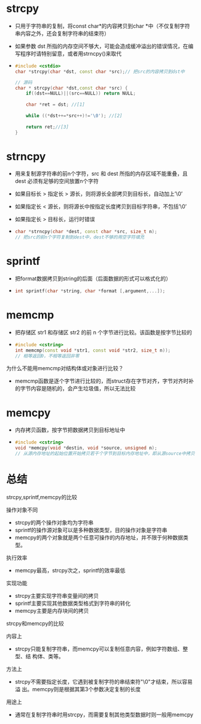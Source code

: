 # strcpy

- 只用于字符串的复制，将const char*的内容拷贝到char *中（不仅复制字符串内容之外，还会复制字符串的结束符）

- 如果参数 dst 所指的内存空间不够大，可能会造成缓冲溢出的错误情况，在编写程序时请特别留意，或者用strncpy()来取代

- ```cpp
  #include <cstdio>
  char *strcpy(char *dst, const char *src);// 把src的内容拷贝到dst中
  
  // 源码
  char * strcpy(char *dst,const char *src) {
      if((dst==NULL)||(src==NULL)) return NULL; 
   
      char *ret = dst; //[1]
   
      while ((*dst++=*src++)!='\0'); //[2]
   
      return ret;//[3]
  }
  ```







# strncpy

- 用来复制源字符串的前n个字符，src 和 dest 所指的内存区域不能重叠，且 dest 必须有足够的空间放置n个字符

- 如果目标长 > 指定长 > 源长，则将源长全部拷贝到目标长，自动加上’\0’  

- 如果指定长 < 源长，则将源长中按指定长度拷贝到目标字符串，不包括’\0’  

- 如果指定长 > 目标长，运行时错误

- ```cpp
  char *strncpy(char *dest, const char *src, size_t n);
  // 把src的前n个字符复制到dest中，dest不够的用空字符填充
  ```







# sprintf

- 把format数据拷贝到string的后面（后面数据的形式可以格式化的）

- ```cpp
  int sprintf(char *string, char *format [,argument,...]);
  ```







# memcmp

- 把存储区 str1 和存储区 str2 的前 n 个字节进行比较。该函数是按字节比较的

- ```cpp
  #include <cstring>
  int memcmp(const void *str1, const void *str2, size_t n));
  // 相等返回0，不相等返回非零
  ```



为什么不能用memcmp对结构体或对象进行比较？

- memcmp函数是逐个字节进行比较的，而struct存在字节对齐，字节对齐时补的字节内容是随机的，会产生垃圾值，所以无法比较







# memcpy

- 内存拷贝函数，按字节把数据拷贝到目标地址中

- ```cpp
  #include <cstring>
  void *memcpy(void *destin, void *source, unsigned n);
  // 从源内存地址的起始位置开始拷贝若干个字节到目标内存地址中，即从源source中拷贝n个字节到目标destin中
  ```







# 总结

strcpy,sprintf,memcpy的比较

操作对象不同

- strcpy的两个操作对象均为字符串
- sprintf的操作源对象可以是多种数据类型，目的操作对象是字符串
- memcpy的两个对象就是两个任意可操作的内存地址，并不限于何种数据类型。



执行效率

- memcpy最高，strcpy次之，sprintf的效率最低



实现功能

- strcpy主要实现字符串变量间的拷贝
- sprintf主要实现其他数据类型格式到字符串的转化
- memcpy主要是内存块间的拷贝



strcpy和memcpy的比较

内容上
- strcpy只能复制字符串，而memcpy可以复制任意内容，例如字符数组、整型、结 构体、类等。



方法上

- strcpy不需要指定长度，它遇到被复制字符的串结束符"\0"才结束，所以容易溢 出。memcpy则是根据其第3个参数决定复制的长度



用途上

- 通常在复制字符串时用strcpy，而需要复制其他类型数据时则一般用memcpy